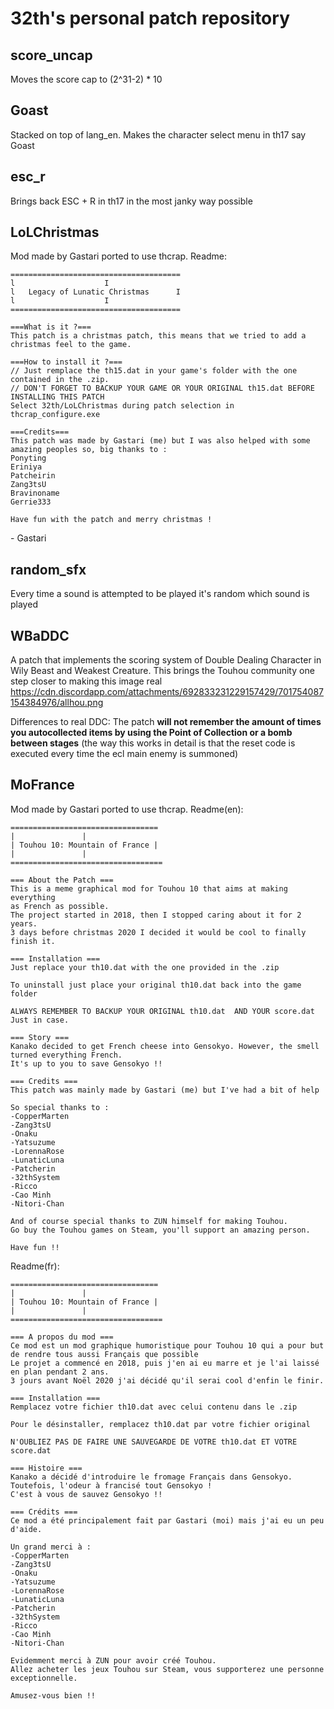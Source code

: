 # 32th's personal patch repository

## score_uncap
Moves the score cap to (2^31-2) \* 10

## Goast
Stacked on top of lang_en. Makes the character select menu in th17 say Goast

## esc_r
Brings back ESC + R in th17 in the most janky way possible

## LoLChristmas
Mod made by Gastari ported to use thcrap. Readme:
```
======================================
l				     I
l   Legacy of Lunatic Christmas      I
l				     I
======================================

===What is it ?===
This patch is a christmas patch, this means that we tried to add a christmas feel to the game.

===How to install it ?===
// Just remplace the th15.dat in your game's folder with the one contained in the .zip.
// DON'T FORGET TO BACKUP YOUR GAME OR YOUR ORIGINAL th15.dat BEFORE INSTALLING THIS PATCH
Select 32th/LoLChristmas during patch selection in thcrap_configure.exe

===Credits===
This patch was made by Gastari (me) but I was also helped with some amazing peoples so, big thanks to :
Ponyting
Eriniya
Patcheirin
Zang3tsU
Bravinoname
Gerrie333

Have fun with the patch and merry christmas !
```
\- Gastari

## random_sfx
Every time a sound is attempted to be played it's random which sound is played

## WBaDDC
A patch that implements the scoring system of Double Dealing Character in Wily Beast and Weakest Creature. This brings the Touhou community one step closer to making this image real https://cdn.discordapp.com/attachments/692833231229157429/701754087154384976/allhou.png

Differences to real DDC: The patch **will not remember the amount of times you autocollected items by using the Point of Collection or a bomb between stages** (the way this works in detail is that the reset code is executed every time the ecl main enemy is summoned)

## MoFrance
Mod made by Gastari ported to use thcrap. 
Readme(en):
```
=================================
|				|
| Touhou 10: Mountain of France	|
|				|
==================================

=== About the Patch ===
This is a meme graphical mod for Touhou 10 that aims at making everything
as French as possible.
The project started in 2018, then I stopped caring about it for 2 years. 
3 days before christmas 2020 I decided it would be cool to finally finish it.

=== Installation ===
Just replace your th10.dat with the one provided in the .zip

To uninstall just place your original th10.dat back into the game folder

ALWAYS REMEMBER TO BACKUP YOUR ORIGINAL th10.dat  AND YOUR score.dat Just in case.

=== Story ===
Kanako decided to get French cheese into Gensokyo. However, the smell turned everything French.
It's up to you to save Gensokyo !!

=== Credits ===
This patch was mainly made by Gastari (me) but I've had a bit of help

So special thanks to :
-CopperMarten
-Zang3tsU
-Onaku
-Yatsuzume
-LorennaRose
-LunaticLuna
-Patcherin
-32thSystem
-Ricco
-Cao Minh
-Nitori-Chan

And of course special thanks to ZUN himself for making Touhou. 
Go buy the Touhou games on Steam, you'll support an amazing person.

Have fun !!
```
Readme(fr):
```
=================================
|				|
| Touhou 10: Mountain of France	|
|				|
==================================

=== A propos du mod ===
Ce mod est un mod graphique humoristique pour Touhou 10 qui a pour but
de rendre tous aussi Français que possible
Le projet a commencé en 2018, puis j'en ai eu marre et je l'ai laissé en plan pendant 2 ans.
3 jours avant Noël 2020 j'ai décidé qu'il serai cool d'enfin le finir.

=== Installation ===
Remplacez votre fichier th10.dat avec celui contenu dans le .zip

Pour le désinstaller, remplacez th10.dat par votre fichier original

N'OUBLIEZ PAS DE FAIRE UNE SAUVEGARDE DE VOTRE th10.dat ET VOTRE score.dat

=== Histoire ===
Kanako a décidé d'introduire le fromage Français dans Gensokyo. Toutefois, l'odeur à francisé tout Gensokyo !
C'est à vous de sauvez Gensokyo !!

=== Crédits ===
Ce mod a été principalement fait par Gastari (moi) mais j'ai eu un peu d'aide.

Un grand merci à :
-CopperMarten
-Zang3tsU
-Onaku
-Yatsuzume
-LorennaRose
-LunaticLuna
-Patcherin
-32thSystem
-Ricco
-Cao Minh
-Nitori-Chan

Evidemment merci à ZUN pour avoir créé Touhou. 
Allez acheter les jeux Touhou sur Steam, vous supporterez une personne exceptionnelle.

Amusez-vous bien !!
```
